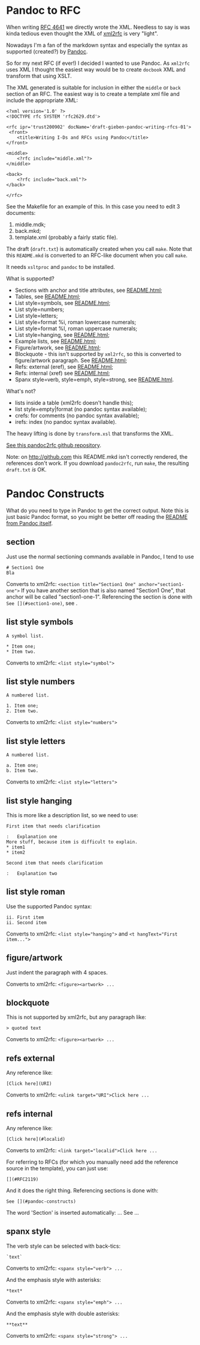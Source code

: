 # Pandoc to RFC

When writing [RFC 4641](RFC4641) we directly wrote the
XML. Needless to say is was kinda tedious even thought the XML of [xml2rfc](http://xml.resource.org/)
is very "light".

Nowadays I'm a fan of the markdown syntax and especially the syntax as supported (created?)
by [Pandoc](http://johnmacfarlane.net/pandoc/).

So for my next RFC (if ever!) I decided I wanted to use Pandoc. As `xml2rfc` uses XML
I thought the easiest way would be to create `docbook` XML and transform that using
XSLT.

The XML generated is suitable for inclusion in either the `middle` or `back` section
of an RFC. The easiest way is to create a template xml file and include the appropriate
XML:

    <?xml version='1.0' ?>
    <!DOCTYPE rfc SYSTEM 'rfc2629.dtd'>

    <rfc ipr='trust200902' docName='draft-gieben-pandoc-writing-rfcs-01'>
     <front>
        <title>Writing I-Ds and RFCs using Pandoc</title>
    </front>

    <middle>
        <?rfc include="middle.xml"?>
    </middle>

    <back>
        <?rfc include="back.xml"?>
    </back>

    </rfc>

See the Makefile for an example of this. In this case you need to edit
3 documents:

1. middle.mdk;
1. back.mkd;
1. template.xml (probably a fairly static file).

The draft (`draft.txt`) is automatically created when you call `make`. 
Note that this `README.mkd` is converted to an RFC-like document when you call `make`.

It needs `xsltproc` and `pandoc` to be installed.

What is supported?

* Sections with anchor and title attributes, see [README.html](http://johnmacfarlane.net/pandoc/README.html#headers);
* Tables, see [README.html](http://johnmacfarlane.net/pandoc/README.html#tables);
* List style=symbols, see [README.html](http://johnmacfarlane.net/pandoc/README.html#lists);
* List style=numbers;
* List style=letters;
* List style=format %i, roman lowercase numerals;
* List style=format %I, roman uppercase numerals;
* List style=hanging, see [README.html](http://johnmacfarlane.net/pandoc/README.html#definition-lists);
* Example lists, see [README.html](http://johnmacfarlane.net/pandoc/README.html#numbered-example-lists);
* Figure/artwork, see [README.html](http://johnmacfarlane.net/pandoc/README.html#indented-code-blocks);
* Blockquote - this isn't supported by `xml2rfc`, so this is converted to
    figure/artwork paragraph. See [README.html](http://johnmacfarlane.net/pandoc/README.html#block-quotations);
* Refs: external (eref), see [README.html](http://johnmacfarlane.net/pandoc/README.html#inline-links);
* Refs: internal (xref) see [README.html](http://johnmacfarlane.net/pandoc/README.html#header-identifiers-in-html);
* Spanx style=verb, style=emph, style=strong, see [README.html](http://johnmacfarlane.net/pandoc/README.html#inline-formatting).

What's not?

* lists inside a table (xml2rfc doesn't handle this);
* list style=empty|format (no pandoc syntax available);
* crefs: for comments (no pandoc syntax available);
* irefs: index (no pandoc syntax available).

The heavy lifting is done by `transform.xsl` that transforms the XML.

[See this pandoc2rfc github repository](https://github.com/miekg/pandoc2rfc).

Note: on http://github.com this README.mkd isn't correctly rendered, the references don't
work. If you download `pandoc2rfc`, run `make`, the resulting `draft.txt` *is* OK.

# Pandoc Constructs

What do you need to type in Pandoc to get the correct output. Note this
is just basic Pandoc format, so you might be better off reading the
[README from Pandoc itself](http://johnmacfarlane.net/pandoc/README.html).

## section
Just use the normal sectioning commands available in Pandoc, I tend to use

    # Section1 One
    Bla

Converts to xml2rfc: `<section title="Section1 One" anchor="section1-one">`
If you have another section that is also named "Section1 One", that
anchor will be called "section1-one-1". Referencing the section
is done with `See [](#section1-one)`, see [](#refs-internal).

## list style symbols

    A symbol list.

    * Item one;
    * Item two.

Converts to xml2rfc: `<list style="symbol">`

## list style numbers

    A numbered list.

    1. Item one;
    2. Item two.

Converts to xml2rfc: `<list style="numbers">`

## list style letters

    A numbered list.

    a. Item one;
    b. Item two.

Converts to xml2rfc: `<list style="letters">`

## list style hanging
This is more like a description list, so we need to use:

    First item that needs clarification

    :   Explanation one
    More stuff, because item is difficult to explain.
    * item1
    * item2

    Second item that needs clarification

    :   Explanation two

## list style roman
Use the supported Pandoc syntax:

    ii. First item
    ii. Second item

Converts to xml2rfc: `<list style="hanging">` and `<t hangText="First item...">`

## figure/artwork

Just indent the paragraph with 4 spaces.

Converts to xml2rfc: `<figure><artwork> ...`

## blockquote
This is not supported by xml2rfc, but any paragraph like:

    > quoted text

Converts to xml2rfc: `<figure><artwork> ...`

## refs external
Any reference like:

    [Click here](URI)

Converts to xml2rfc: `<ulink target="URI">Click here ...`

## refs internal
Any reference like:

    [Click here](#localid)

Converts to xml2rfc: `<link target="localid">Click here ...` 

For referring to RFCs (for which you manually need add the reference source in the template), 
you can just use:

    [](#RFC2119)

And it does the right thing. Referencing sections is done with:

    See [](#pandoc-constructs)

The word 'Section' is inserted automatically: ... See [](#pandoc-constructs) ...

## spanx style
The verb style can be selected with back-tics:

    `text`

Converts to xml2rfc: `<spanx style="verb"> ...`

And the emphasis style with asterisks:

    *text*

Converts to xml2rfc: `<spanx style="emph"> ...`

And the emphasis style with double asterisks:

    **text**

Converts to xml2rfc: `<spanx style="strong"> ...`
